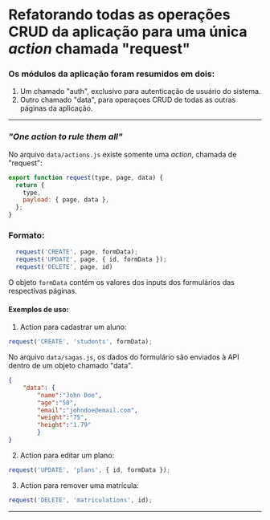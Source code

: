 #   Refatorando todas as operações CRUD da aplicação para uma única *action* chamada "request"

###   Os módulos da aplicação foram resumidos em dois:
1) Um chamado "auth", exclusivo para autenticação de usuário do sistema.
2) Outro chamado "data", para operaçoes CRUD de todas as outras páginas da aplicação.

------------

### *"One action to rule them all"*
No arquivo `data/actions.js` existe somente uma *action*, chamada de "request":
```javascript
export function request(type, page, data) {
  return {
    type,
    payload: { page, data },
  };
}
```
### Formato:
```javascript
  request('CREATE', page, formData);
  request('UPDATE', page, { id, formData });
  request('DELETE', page, id)
```

  O objeto `formData` contém os valores dos inputs dos formulários das respectivas páginas.

####   Exemplos de uso:
1) Action para cadastrar um aluno:
```javascript
request('CREATE', 'students', formData);
```
No arquivo `data/sagas.js`, os dados do formulário são enviados à API dentro de um objeto chamado "data".

```json
{ 
	"data": {
		"name":"John Doe", 
		"age":"50", 
		"email":"johndoe@email.com", 
		"weight":"75", 
		"height":"1.79"
		}
}
```


2) Action para editar um plano: 
```javascript
request('UPDATE', 'plans', { id, formData });
```

3) Action para remover uma matrícula: 
```javascript
request('DELETE', 'matriculations', id);
```

------------




